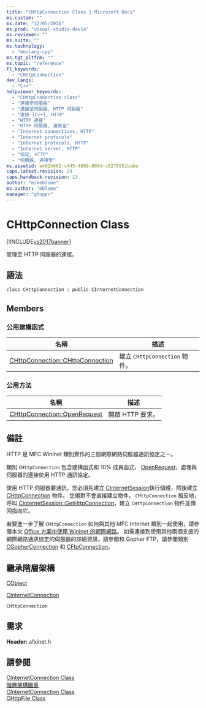 ```yaml
---
title: "CHttpConnection Class | Microsoft Docs"
ms.custom: ""
ms.date: "12/05/2016"
ms.prod: "visual-studio-dev14"
ms.reviewer: ""
ms.suite: ""
ms.technology: 
  - "devlang-cpp"
ms.tgt_pltfrm: ""
ms.topic: "reference"
f1_keywords: 
  - "CHttpConnection"
dev_langs: 
  - "C++"
helpviewer_keywords: 
  - "CHttpConnection class"
  - "連接至伺服器"
  - "連接至伺服器, HTTP 伺服器"
  - "連接 [C++], HTTP"
  - "HTTP 連接"
  - "HTTP 伺服器, 連接至"
  - "Internet connections, HTTP"
  - "Internet protocols"
  - "Internet protocols, HTTP"
  - "Internet server, HTTP"
  - "協定, HTTP"
  - "伺服器, 連接至"
ms.assetid: a402b662-c445-4988-800d-c8278551babe
caps.latest.revision: 24
caps.handback.revision: 13
author: "mikeblome"
ms.author: "mblome"
manager: "ghogen"
---
```

# CHttpConnection Class
[!INCLUDE[vs2017banner](../../assembler/inline/includes/vs2017banner.md)]

管理至 HTTP 伺服器的連接。  
  
## 語法  
  
```  
class CHttpConnection : public CInternetConnection  
```  
  
## Members  
  
### 公用建構函式  
  
|名稱|描述|  
|--------|--------|  
|[CHttpConnection::CHttpConnection](../Topic/CHttpConnection::CHttpConnection.md)|建立 `CHttpConnection` 物件。|  
  
### 公用方法  
  
|名稱|描述|  
|--------|--------|  
|[CHttpConnection::OpenRequest](../Topic/CHttpConnection::OpenRequest.md)|開啟 HTTP 要求。|  
  
## 備註  
 HTTP 是 MFC WinInet 類別實作的三個網際網路伺服器通訊協定之一。  
  
 類別 `CHttpConnection` 包含建構函式和 10% 成員函式， [OpenRequest](../Topic/CHttpConnection::OpenRequest.md)，處理與伺服器的連接使用 HTTP 通訊協定。  
  
 使用 HTTP 伺服器要通訊，您必須先建立 [CInternetSession](../../mfc/reference/cinternetsession-class.md)執行個體，然後建立 [CHttpConnection](#_mfc_chttpconnection) 物件。  您絕對不會直接建立物件， `CHttpConnection` 相反地，呼叫 [CInternetSession::GetHttpConnection](../Topic/CInternetSession::GetHttpConnection.md)，建立 `CHttpConnection` 物件並傳回指向它。  
  
 若要進一步了解 `CHttpConnection` 如何與其他 MFC Internet 類別一起使用，請參閱本文 [Office 方案中使用 WinInet 的網際網路](../../mfc/win32-internet-extensions-wininet.md)。  如需連接到使用其他兩個支援的網際網路通訊協定的伺服器的詳細資訊，請參閱和 Gopher FTP，請參閱類別 [CGopherConnection](../../mfc/reference/cgopherconnection-class.md) 和 [CFtpConnection](../../mfc/reference/cftpconnection-class.md)。  
  
## 繼承階層架構  
 [CObject](../../mfc/reference/cobject-class.md)  
  
 [CInternetConnection](../../mfc/reference/cinternetconnection-class.md)  
  
 `CHttpConnection`  
  
## 需求  
 **Header:** afxinet.h  
  
## 請參閱  
 [CInternetConnection Class](../../mfc/reference/cinternetconnection-class.md)   
 [階層架構圖表](../../mfc/hierarchy-chart.md)   
 [CInternetConnection Class](../../mfc/reference/cinternetconnection-class.md)   
 [CHttpFile Class](../../mfc/reference/chttpfile-class.md)